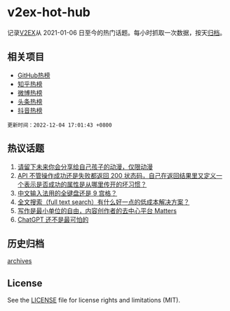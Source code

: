 # v2ex-hot-hub

 记录[V2EX](https://www.v2ex.com/)从 2021-01-06 日至今的热门话题。每小时抓取一次数据，按天[归档](archives)。
 
 ## 相关项目

- [GitHub热榜](https://github.com/lonnyzhang423/github-hot-hub)
- [知乎热榜](https://github.com/lonnyzhang423/zhihu-hot-hub)
- [微博热榜](https://github.com/lonnyzhang423/weibo-hot-hub)
- [头条热榜](https://github.com/lonnyzhang423/toutiao-hot-hub)
- [抖音热榜](https://github.com/lonnyzhang423/douyin-hot-hub)


 `更新时间：2022-12-04 17:01:43 +0800`

## 热议话题

1. [请留下未来你会分享给自己孩子的动漫，仅限动漫](https://www.v2ex.com/t/899934)
1. [API 不管操作成功还是失败都返回 200 状态码，自己在返回结果里又定义一个表示是否成功的属性是从哪里传开的坏习惯？](https://www.v2ex.com/t/899875)
1. [中文输入法用的全键盘还是 9 宫格？](https://www.v2ex.com/t/899861)
1. [全文搜索（full text search）有什么好一点的低成本解决方案？](https://www.v2ex.com/t/899924)
1. [写作是最小单位的自由，内容创作者的去中心平台 Matters](https://www.v2ex.com/t/899879)
1. [ChatGPT 还不是最可怕的](https://www.v2ex.com/t/899927)

## 历史归档

[archives](archives)

## License

See the [LICENSE](LICENSE) file for license rights and limitations (MIT).
